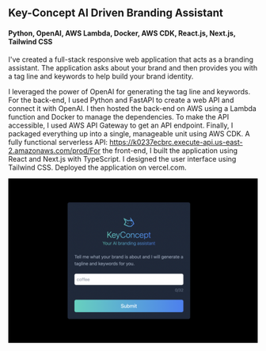 <h2> Key-Concept AI Driven Branding Assistant </h2>
<h4> Python, OpenAI, AWS Lambda, Docker, AWS CDK, React.js, Next.js, Tailwind CSS </h4>

 I've created a full-stack responsive web application that acts as a branding assistant. The application asks about your brand and then provides you with a tag line and keywords to help build your brand identity.

I leveraged the power of OpenAI for generating the tag line and keywords. For the back-end, I used Python and FastAPI to create a web API and connect it with OpenAI. I then hosted the back-end on AWS using a Lambda function and Docker to manage the dependencies. To make the API accessible, I used AWS API Gateway to get an API endpoint. Finally, I packaged everything up into a single, manageable unit using AWS CDK. A fully functional serverless API: https://k0237ecbrc.execute-api.us-east-2.amazonaws.com/prod/For the front-end, I built the application using React and Next.js with TypeScript. I designed the user interface using Tailwind CSS. Deployed the application on vercel.com.

![alt text](key.png)

